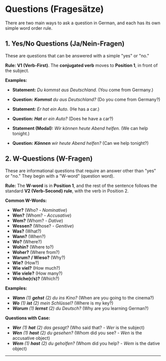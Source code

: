 # Questions (Fragesätze)

There are two main ways to ask a question in German, and each has its own simple word order rule.

## 1. Yes/No Questions (Ja/Nein-Fragen)

These are questions that can be answered with a simple "yes" or "no."

**Rule:** **V1 (Verb-First)**. The **conjugated verb** moves to **Position 1**, in front of the subject.

**Examples:**
* **Statement:** *Du kommst aus Deutschland.* (You come from Germany.)
* **Question:** ***Kommst** du aus Deutschland?* (Do you come from Germany?)

* **Statement:** *Er hat ein Auto.* (He has a car.)
* **Question:** ***Hat** er ein Auto?* (Does he have a car?)

* **Statement (Modal):** *Wir können heute Abend helfen.* (We can help tonight.)
* **Question:** ***Können** wir heute Abend helfen?* (Can we help tonight?)

## 2. W-Questions (W-Fragen)

These are informational questions that require an answer other than "yes" or "no." They begin with a "W-word" (question word).

**Rule:** The **W-word** is in **Position 1**, and the rest of the sentence follows the standard **V2 (Verb-Second) rule**, with the verb in Position 2.

**Common W-Words:**
* **Wer?** (Who? - *Nominative*)
* **Wen?** (Whom? - *Accusative*)
* **Wem?** (Whom? - *Dative*)
* **Wessen?** (Whose? - *Genitive*)
* **Was?** (What?)
* **Wann?** (When?)
* **Wo?** (Where?)
* **Wohin?** (Where to?)
* **Woher?** (Where from?)
* **Warum? / Wieso?** (Why?)
* **Wie?** (How?)
* **Wie viel?** (How much?)
* **Wie viele?** (How many?)
* **Welche(r/s)?** (Which?)

**Examples:**
* ***Wann** (1) **gehst** (2) du ins Kino?* (When are you going to the cinema?)
* ***Wo** (1) **ist** (2) mein Schlüssel?* (Where is my key?)
* ***Warum** (1) **lernst** (2) du Deutsch?* (Why are you learning German?)

**Questions with Case:**
* ***Wer** (1) **hat** (2) das gesagt?* (Who said that? - *Wer* is the subject)
* ***Wen** (1) **hast** (2) du gesehen?* (Whom did you see? - *Wen* is the accusative object)
* ***Wem** (1) **hast** (2) du geholfen?* (Whom did you help? - *Wem* is the dative object)

---